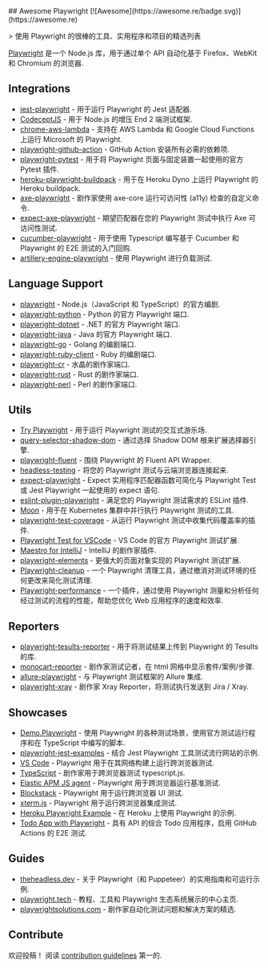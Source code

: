 <div class="github-widget" data-repo="mxschmitt/awesome-playwright"></div>
## Awesome Playwright [![Awesome](https://awesome.re/badge.svg)](https://awesome.re)

&gt; 使用 Playwright 的很棒的工具、实用程序和项目的精选列表

[Playwright](https://github.com/microsoft/playwright) 是一个 Node.js 库，用于通过单个 API 自动化基于 Firefox、WebKit 和 Chromium 的浏览器.



## Integrations

- [jest-playwright](https://github.com/playwright-community/jest-playwright/) - 用于运行 Playwright 的 Jest 适配器.
- [CodeceptJS](https://github.com/Codeception/CodeceptJS) - 用于 Node.js 的增压 End 2 端测试框架.
- [chrome-aws-lambda](https://github.com/alixaxel/chrome-aws-lambda#usage-with-playwright) - 支持在 AWS Lambda 和 Google Cloud Functions 上运行 Microsoft 的 Playwright.
- [playwright-github-action](https://github.com/microsoft/playwright-github-action) - GitHub Action 安装所有必需的依赖项.
- [playwright-pytest](https://github.com/microsoft/playwright-pytest/) - 用于将 Playwright 页面与固定装置一起使用的官方 Pytest 插件.
- [heroku-playwright-buildpack](https://github.com/mxschmitt/heroku-playwright-buildpack) - 用于在 Heroku Dyno 上运行 Playwright 的 Heroku buildpack.
- [axe-playwright](https://github.com/abhinaba-ghosh/axe-playwright) - 剧作家使用 axe-core 运行可访问性 (a11y) 检查的自定义命令.
- [expect-axe-playwright](https://github.com/Widen/expect-axe-playwright) - 期望匹配器在您的 Playwright 测试中执行 Axe 可访问性测试.
- [cucumber-playwright](https://github.com/Tallyb/cucumber-playwright) - 用于使用 Typescript 编写基于 Cucumber 和 Playwright 的 E2E 测试的入门回购.
- [artillery-engine-playwright](https://github.com/artilleryio/artillery-engine-playwright) - 使用 Playwright 进行负载测试.

## Language Support

- [playwright](https://git.io/JT2bj) - Node.js（JavaScript 和 TypeScript）的官方编剧.
- [playwright-python](https://github.com/microsoft/playwright-python) - Python 的官方 Playwright 端口.
- [playwright-dotnet](https://github.com/microsoft/playwright-dotnet) - .NET 的官方 Playwright 端口.
- [playwright-java](https://github.com/microsoft/playwright-java) - Java 的官方 Playwright 端口.
- [playwright-go](https://github.com/playwright-community/playwright-go) - Golang 的编剧端口.
- [playwright-ruby-client](https://github.com/YusukeIwaki/playwright-ruby-client) - Ruby 的编剧端口.
- [playwright-cr](https://github.com/naqvis/playwright-cr) - 水晶的剧作家端口.
- [playwright-rust](https://github.com/octaltree/playwright-rust) - Rust 的剧作家端口.
- [playwright-perl](https://github.com/teodesian/playwright-perl) - Perl 的剧作家端口.

## Utils

- [Try Playwright](https://try.playwright.tech) - 用于运行 Playwright 测试的交互式游乐场.
- [query-selector-shadow-dom](https://github.com/Georgegriff/query-selector-shadow-dom) - 通过选择 Shadow DOM 根来扩展选择器引擎.
- [playwright-fluent](https://github.com/hdorgeval/playwright-fluent) - 围绕 Playwright 的 Fluent API Wrapper.
- [headless-testing](https://headlesstesting.com) - 将您的 Playwright 测试与云端浏览器连接起来.
- [expect-playwright](https://github.com/playwright-community/expect-playwright) - Expect 实用程序匹配器函数可简化与 Playwright Test 或 Jest Playwright 一起使用的 expect 语句.
- [eslint-plugin-playwright](https://github.com/playwright-community/eslint-plugin-playwright) - 满足您的 Playwright 测试需求的 ESLint 插件.
- [Moon](https://github.com/aerokube/moon) - 用于在 Kubernetes 集群中并行执行 Playwright 测试的工具.
- [playwright-test-coverage](https://github.com/anishkny/playwright-test-coverage) - 从运行 Playwright 测试中收集代码覆盖率的插件.
- [Playwright Test for VSCode](https://marketplace.visualstudio.com/items?itemName=ms-playwright.playwright) - VS Code 的官方 Playwright 测试扩展.
- [Maestro for IntelliJ](https://plugins.jetbrains.com/plugin/18100-maestro) - IntelliJ 的剧作家插件.
- [playwright-elements](https://www.npmjs.com/package/playwright-elements) - 更强大的页面对象实现的 Playwright 测试扩展.
- [Playwright-cleanup](https://www.npmjs.com/package/playwright-cleanup) - 一个 Playwright 清理工具，通过撤消对测试环境的任何更改来简化测试清理.
- [Playwright-performance](https://www.npmjs.com/package/playwright-performance) - 一个插件，通过使用 Playwright 测量和分析任何经过测试的流程的性能，帮助您优化 Web 应用程序的速度和效率.


## Reporters

- [playwright-tesults-reporter](https://github.com/tesults/playwright-tesults-reporter) - 用于将测试结果上传到 Playwright 的 Tesults 的库.
- [monocart-reporter](https://github.com/cenfun/monocart-reporter) - 剧作家测试记者，在 html 网格中显示套件/案例/步骤.
- [allure-playwright](https://github.com/allure-framework/allure-js/tree/master/packages/allure-playwright) - 与 Playwright 测试框架的 Allure 集成.
- [playwright-xray](https://github.com/inluxc/playwright-xray) - 剧作家 Xray Reporter，将测试执行发送到 Jira / Xray.

## Showcases

- [Demo.Playwright](https://github.com/MarcusFelling/Demo.Playwright) - 使用 Playwright 的各种测试场景，使用官方测试运行程序和在 TypeScript 中编写的脚本.
- [playwright-jest-examples](https://github.com/playwright-community/playwright-jest-examples) - 结合 Jest Playwright 工具测试流行网站的示例.
- [VS Code](https://github.com/microsoft/vscode) - Playwright 用于在其网络构建上运行跨浏览器测试.
- [TypeScript](https://github.com/microsoft/TypeScript) - 剧作家用于跨浏览器测试 typescript.js.
- [Elastic APM JS agent](https://github.com/elastic/apm-agent-rum-js) - Playwright 用于跨浏览器运行基准测试.
- [Blockstack](https://github.com/blockstack/ux) - Playwright 用于运行跨浏览器 UI 测试.
- [xterm.js](https://github.com/xtermjs/xterm.js) - Playwright 用于运行跨浏览器集成测试.
- [Heroku Playwright Example](https://github.com/mxschmitt/heroku-playwright-example) - 在 Heroku 上使用 Playwright 的示例.
- [Todo App with Playwright](https://github.com/burakkantarci/playwright-todo-app) - 具有 API 的综合 Todo 应用程序，启用 GitHub Actions 的 E2E 测试.

## Guides

- [theheadless.dev](https://theheadless.dev) - 关于 Playwright（和 Puppeteer）的实用指南和可运行示例.
- [playwright.tech](https://playwright.tech) - 教程、工具和 Playwright 生态系统展示的中心主页.
- [playwrightsolutions.com](https://playwrightsolutions.com) - 剧作家自动化测试问题和解决方案的精选.

## Contribute

欢迎投稿！ 阅读 [contribution guidelines](https://github.com/mxschmitt/awesome-playwright/blob/master/CONTRIBUTING.md) 第一的.
